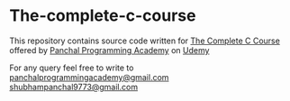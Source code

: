 # The-complete-c-course
This repository contains source code written for 
[The Complete C Course](http://udemy.com/the-complete-c-course-ppa/) offered by [Panchal Programming Academy](http://panchalprogrammingacademy.herokuapp.com/) on [Udemy](http://udemy.com/)  

For any query feel free to write to panchalprogrammingacademy@gmail.com  
shubhampanchal9773@gmail.com  
